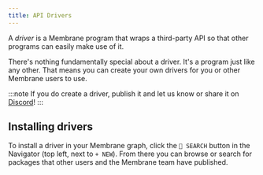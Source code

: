 ```yaml
---
title: API Drivers
---
```


A _driver_ is a Membrane program that wraps a third-party API so that other programs can easily make use of it.

There's nothing fundamentally special about a driver. It's a program just like any other. That means you can create your own drivers for you or other Membrane users to use.

:::note
If you do create a driver, publish it and let us know or share it on <a href="https://discord.gg/4RHyJDV8kj" target="_blank">Discord</a>!
:::

## Installing drivers

To install a driver in your Membrane graph, click the `🔎 SEARCH` button in the Navigator (top left, next to `+ NEW`). From there you can browse or search for packages that other users and the Membrane team have published.
